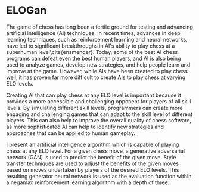 # ELOGan

The game of chess has long been a fertile ground for testing and advancing artificial intelligence (AI) techniques. In recent times, advances in deep learning techniques, such as reinforcement learning and neural networks, have led to significant breakthroughs in AI's ability to play chess at a superhuman level\cite{ensmenger}. Today, some of the best AI chess programs can defeat even the best human players, and AI is also being used to analyze games, develop new strategies, and help people learn and improve at the game. However, while AIs have been created to play chess well, it has proven far more difficult to create AIs to play chess at varying ELO levels.

Creating AI that can play chess at any ELO level is important because it provides a more accessible and challenging opponent for players of all skill levels. By simulating different skill levels, programmers can create more engaging and challenging games that can adapt to the skill level of different players. This can also help to improve the overall quality of chess software, as more sophisticated AI can help to identify new strategies and approaches that can be applied to human gameplay.

I present an artificial intelligence algorithm which is capable of playing chess at any ELO level. For a given chess move, a generative adversarial network (GAN) is used to predict the benefit of the given move. Style transfer techniques are used to adjust the benefits of the given moves based on moves undertaken by players of the desired ELO levels. This resulting generator neural network is used as the evaluation function within a negamax reinforcement learning algorithm with a depth of three.
